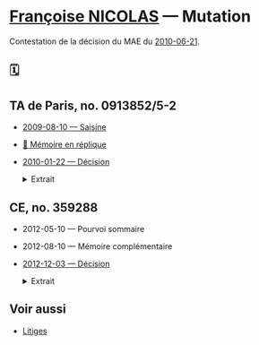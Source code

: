 # [Françoise NICOLAS](fn.md) — Mutation

Contestation de la décision du MAE du [2010-06-21](nicolas-faits.md#mutation).

## 🗓️
## TA de Paris, no. 0913852/5-2
* [2009-08-10 — Saisine](../pieces/identifiant/3ad82e00)

* [🚧 Mémoire en réplique](../pieces/identifiant/683b557c)

* [2010-01-22 — Décision](../pieces/identifiant/330f0a2a)

    <details><summary>Extrait</summary>
    
    Considération que par décision du 2009-01-01, postérieure à l'introduction de la requête et devenue définitive, le MAE a retiré la décision attaquée; que par suite, les conclusions de Mme NICOLAS sont devenues sans objet;
    
    ORDONNE
    
    Article 1er: il n'y a pas lieu de statuer
    </details>

## CE, no. 359288

* 2012-05-10 — Pourvoi sommaire
* 2012-08-10 — Mémoire complémentaire
* [2012-12-03 — Décision](../pieces/identifiant/11701dfd)

    <details><summary>Extrait</summary>
    
    2. Considérant que pour demander l'annulation du jugement attaqué, Mme NICOLAS soutien [] que c'est à tort que le tribunal administratif a jugé que sa mutation n'était pas constitutive d'une sanction ddisciplinaire déguisée [donc] de détournement de pouvoir.
    
    3. Considérant qu'aucun de ces moyens n'est de nature à permettre l'admission du pourvoi;
    
    DÉCIDE:
    
    Article 1: le pourvoi n'est pas admis
    
    </details>

## Voir aussi
* [Litiges](../README.md#faits)

